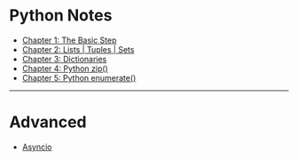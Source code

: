 # Python Notes
- [Chapter 1: The Basic Step](./Chapter_1.md) </br>
- [Chapter 2: Lists | Tuples | Sets](./Chapter_2.md) </br>
- [Chapter 3: Dictionaries](./Chapter_3.md) </br>
- [Chapter 4: Python zip()](./Chapter_4.md) </br>
- [Chapter 5: Python enumerate()](./Chapter_5.md) </br>

-----
# Advanced
- [Asyncio](./more/asyncio.md)
